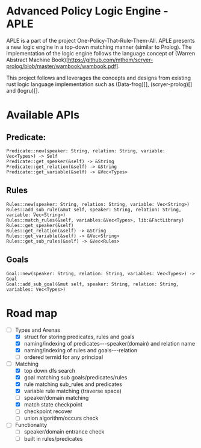 # Advanced Policy Logic Engine - APLE
APLE is a part of the project One-Policy-That-Rule-Them-All. APLE presents a new logic engine in a top-down matching manner (similar to Prolog). The implementation of the logic engine follows the language concept of (Warren Abstract Machine Book)[https://github.com/mthom/scryer-prolog/blob/master/wambook/wambook.pdf].

This project follows and leverages the concepts and designs from existing rust logic language implementation such as (Data-frog)[], (scryer-prolog)[] and (logru)[].

# Available APIs
## Predicate:
```
Predicate::new(speaker: String, relation: String, variable: Vec<Types>) -> Self
Predicate::get_speaker(&self) -> &String
Predicate::get_relation(&self) -> &String
Predicate::get_variable(&self) -> &Vec<Types>
```

## Rules
```
Rules::new(speaker: String, relation: String, variable: Vec<String>)
Rules::add_sub_rule(&mut self, speaker: String, relation: String, variable: Vec<String>)
Rules::match_rules(&self, variables:&Vec<Types>, lib:&FactLibrary)
Rules::get_speaker(&self)
Rules::get_relation(&self) -> &String
Rules::get_variable(&self) -> &Vec<String>
Rules::get_sub_rules(&self) -> &Vec<Rules>
```

## Goals
```
Goal::new(speaker: String, relation: String, variables: Vec<Types>) -> Goal
Goal::add_sub_goal(&mut self, speaker: String, relation: String, variables: Vec<Types>)

```

# Road map

- [ ] Types and Arenas
    - [x] struct for storing predicates, rules and goals
    - [x] naming/indexing of predicates---speaker(domain) and relation name
    - [x] naming/indexing of rules and goals---relation
    - [ ] ordered termid for any principal

- [ ] Matching
    - [x] top down dfs search
    - [x] goal matching sub goals/predicates/rules
    - [x] rule matching sub_rules and predicates
    - [x] variable rule matching (traverse space)
    - [ ] speaker/domain matching
    - [x] match state checkpoint 
    - [ ] checkpoint recover
    - [ ] union algorithm/occurs check

- [ ] Functionality
    - [ ] speaker/domain entrance check
    - [ ] built in rules/predicates
